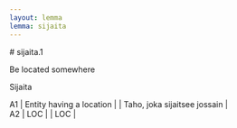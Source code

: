```yaml
---
layout: lemma
lemma: sijaita
---
```


<div class="sense">
# <span class="sensename">sijaita.1</span>

<span class="description">Be located somewhere</span>

<span class="description">Sijaita</span>

A1 | Entity having a location |   | Taho, joka sijaitsee jossain |  
A2 | LOC |   | LOC |  

</div>

